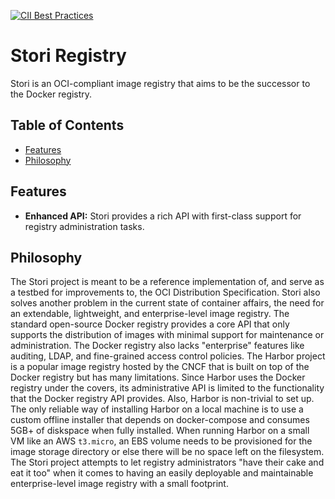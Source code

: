[![CII Best Practices](https://bestpractices.coreinfrastructure.org/projects/2374/badge)](https://bestpractices.coreinfrastructure.org/projects/2374)

# Stori Registry

Stori is an OCI-compliant image registry that aims to be the successor to the Docker registry.

## Table of Contents
- [Features](#features)
- [Philosophy](#philosophy)

## Features
- __Enhanced API:__ Stori provides a rich API with first-class support for registry administration tasks.

## Philosophy
The Stori project is meant to be a reference implementation of, and serve as a testbed for improvements to, the OCI Distribution Specification.
Stori also solves another problem in the current state of container affairs, the need for an extendable, lightweight, and enterprise-level image registry.
The standard open-source Docker registry provides a core API that only supports the distribution of images with minimal support for maintenance or administration.
The Docker registry also lacks "enterprise" features like auditing, LDAP, and fine-grained access control policies.
The Harbor project is a popular image registry hosted by the CNCF that is built on top of the Docker registry but has many limitations.
Since Harbor uses the Docker registry under the covers, its administrative API is limited to the functionality that the Docker registry API provides.
Also, Harbor is non-trivial to set up.
The only reliable way of installing Harbor on a local machine is to use a custom offline installer that depends on docker-compose and consumes 5GB+ of diskspace when fully installed.
When running Harbor on a small VM like an AWS `t3.micro`, an EBS volume needs to be provisioned for the image storage directory or else there will be no space left on the filesystem.
The Stori project attempts to let registry administrators "have their cake and eat it too" when it comes to having an easily deployable and maintainable enterprise-level image registry with a small footprint.
